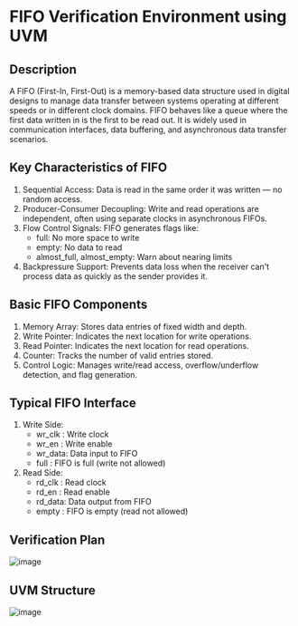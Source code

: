 # FIFO Verification Environment using UVM
## Description
A FIFO (First-In, First-Out) is a memory-based data structure used in digital designs to manage data transfer between systems operating at different speeds or in different clock domains. FIFO behaves like a queue where the first data written in is the first to be read out.
It is widely used in communication interfaces, data buffering, and asynchronous data transfer scenarios.
## Key Characteristics of FIFO
1. Sequential Access: Data is read in the same order it was written — no random access.
2. Producer-Consumer Decoupling: Write and read operations are independent, often using separate clocks in asynchronous FIFOs.
3. Flow Control Signals: FIFO generates flags like:
    - full: No more space to write
    - empty: No data to read
    - almost_full, almost_empty: Warn about nearing limits
4. Backpressure Support: Prevents data loss when the receiver can't process data as quickly as the sender provides it.
## Basic FIFO Components
1. Memory Array:	Stores data entries of fixed width and depth.
2. Write Pointer:	Indicates the next location for write operations.
3. Read Pointer:	Indicates the next location for read operations.
4. Counter:	Tracks the number of valid entries stored.
5. Control Logic:	Manages write/read access, overflow/underflow detection, and flag generation.
## Typical FIFO Interface
1. Write Side:
    - wr_clk : Write clock
    - wr_en : Write enable
    - wr_data: Data input to FIFO
    - full : FIFO is full (write not allowed)
2. Read Side:
    - rd_clk : Read clock
    - rd_en : Read enable
    - rd_data: Data output from FIFO
    - empty : FIFO is empty (read not allowed)
## Verification Plan
![image](https://github.com/user-attachments/assets/9e9b003c-f5e2-49ba-98c1-f970b7443c10)
## UVM Structure
![image](https://github.com/user-attachments/assets/baecbc5e-0caf-4639-bbc7-4841d58b88b8)
